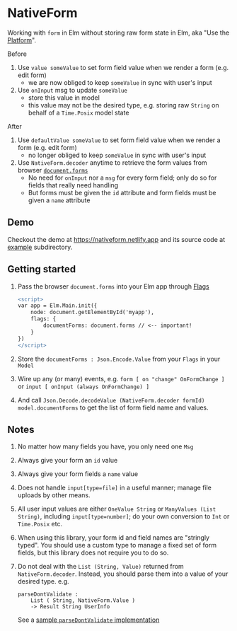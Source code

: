 # NativeForm

Working with `form` in Elm without storing raw form state in Elm, aka "Use the [Platform](https://developer.mozilla.org/en-US/docs/Web/API/Document/forms)".

Before

1. Use `value someValue` to set form field value when we render a form (e.g. edit form)
    - we are now obliged to keep `someValue` in sync with user's input
1. Use `onInput` msg to update `someValue`
    - store this value in model
    - this value may not be the desired type, e.g. storing raw `String` on behalf of a `Time.Posix` model state

After

1. Use `defaultValue someValue` to set form field value when we render a form (e.g. edit form)
    - no longer obliged to keep `someValue` in sync with user's input
1. Use `NativeForm.decoder` anytime to retrieve the form values from browser [`document.forms`](https://developer.mozilla.org/en-US/docs/Web/API/Document/forms)
    - No need for `onInput` nor a `msg` for every form field; only do so for fields that really need handling
    - But forms must be given the `id` attribute and form fields must be given a `name` attribute

## Demo

Checkout the demo at https://nativeform.netlify.app and its source code at [example](https://github.com/choonkeat/nativeform/blob/main/example/src/Main.elm) subdirectory.

## Getting started

1. Pass the browser `document.forms` into your Elm app through [Flags](https://guide.elm-lang.org/interop/flags.html)

    ```diff
    <script>
    var app = Elm.Main.init({
        node: document.getElementById('myapp'),
        flags: {
            documentForms: document.forms // <-- important!
        }
    })
    </script>
    ```
1. Store the `documentForms : Json.Encode.Value` from your `Flags` in your `Model`
1. Wire up any (or many) events, e.g. `form [ on "change" OnFormChange ]` or `input [ onInput (always OnFormChange) ]`
1. And call `Json.Decode.decodeValue (NativeForm.decoder formId) model.documentForms` to get the list of form field name and values.

## Notes

1. No matter how many fields you have, you only need one `Msg`
1. Always give your form an `id` value
1. Always give your form fields a `name` value
1. Does not handle `input[type=file]` in a useful manner; manage file uploads by other means.
1. All user input values are either `OneValue String` or `ManyValues (List String)`, including `input[type=number]`; do your own conversion to `Int` or `Time.Posix` etc.
1. When using this library, your form id and field names are "stringly typed". You should use a custom type to manage a fixed set of form fields, but this library does not require you to do so.
1. Do not deal with the `List (String, Value)` returned from `NativeForm.decoder`. Instead, you should parse them into a value of your desired type. e.g.

    ```
    parseDontValidate :
        List ( String, NativeForm.Value )
        -> Result String UserInfo
    ```

    See a [sample `parseDontValidate` implementation](https://github.com/choonkeat/nativeform/blob/main/example/src/Main.elm#L529-L544)